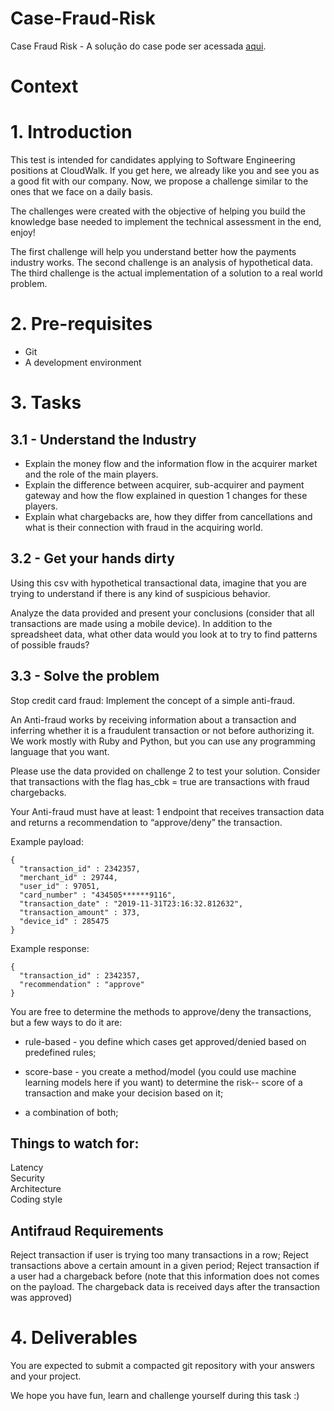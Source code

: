 # Case-Fraud-Risk
Case Fraud Risk - A solução do case pode ser acessada [aqui](./solucao-case/solucao-final.md).

# Context 

# 1. Introduction
This test is intended for candidates applying to Software Engineering positions at CloudWalk. If you get here, we already like you and see you as a good fit with our company. Now, we propose a challenge similar to the ones that we face on a daily basis.

The challenges were created with the objective of helping you build the knowledge base needed to implement the technical assessment in the end, enjoy!

The first challenge will help you understand better how the payments industry works.
The second challenge is an analysis of hypothetical data.
The third challenge is the actual implementation of a solution to a real world problem.

# 2. Pre-requisites
- Git
- A development environment

# 3. Tasks

## 3.1 - Understand the Industry
- Explain the money flow and the information flow in the acquirer market and the role of the main players.
- Explain the difference between acquirer, sub-acquirer and payment gateway and how the flow explained in question 1 changes for these players.
- Explain what chargebacks are, how they differ from cancellations and what is their connection with fraud in the acquiring world.

## 3.2 - Get your hands dirty

Using this csv with hypothetical transactional data, imagine that you are trying to understand if there is any kind of suspicious behavior.

Analyze the data provided and present your conclusions (consider that all transactions are made using a mobile device).
In addition to the spreadsheet data, what other data would you look at to try to find patterns of possible frauds?

## 3.3 - Solve the problem

Stop credit card fraud: Implement the concept of a simple anti-fraud.

An Anti-fraud works by receiving information about a transaction and inferring whether it is a fraudulent transaction or not before authorizing it. We work mostly with Ruby and Python, but you can use any programming language that you want.

Please use the data provided on challenge 2 to test your solution. Consider that transactions with the flag has_cbk = true are transactions with fraud chargebacks.

Your Anti-fraud must have at least: 1 endpoint that receives transaction data and returns a recommendation to “approve/deny” the transaction.

Example payload:

```
{
  "transaction_id" : 2342357,
  "merchant_id" : 29744, 
  "user_id" : 97051,  
  "card_number" : "434505******9116",  
  "transaction_date" : "2019-11-31T23:16:32.812632", 
  "transaction_amount" : 373, 
  "device_id" : 285475
}
```

Example response:

```
{ 
  "transaction_id" : 2342357,
  "recommendation" : "approve"
}
```

You are free to determine the methods to approve/deny the transactions, but a few ways to do it are:

- rule-based - you define which cases get approved/denied based on predefined rules;

- score-base - you create a method/model (you could use machine learning models here if you want) to determine the risk-- score of a transaction and make your decision based on it;

- a combination of both;

## Things to watch for:

Latency \
Security \
Architecture \
Coding style

## Antifraud Requirements
Reject transaction if user is trying too many transactions in a row;
Reject transactions above a certain amount in a given period;
Reject transaction if a user had a chargeback before (note that this information does not comes on the payload. The chargeback data is received days after the transaction was approved)

# 4. Deliverables

You are expected to submit a compacted git repository with your answers and your project.

We hope you have fun, learn and challenge yourself during this task :)
